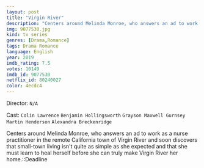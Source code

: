 ```yaml
---
layout: post
title: "Virgin River"
description: "Centers around Melinda Monroe, who answers an ad to work as a nurse practitioner in the remote California town of Virgin River and soon discovers that small-town living isn't quite as simple as she expected and that she must learn to heal herself before she can truly make Virgin River her home..."
img: 9077530.jpg
kind: tv series
genres: [Drama,Romance]
tags: Drama Romance 
language: English
year: 2019
imdb_rating: 7.5
votes: 10149
imdb_id: 9077530
netflix_id: 80240027
color: 4ecdc4
---
```

Director: `N/A`  

Cast: `Colin Lawrence` `Benjamin Hollingsworth` `Grayson Maxwell Gurnsey` `Martin Henderson` `Alexandra Breckenridge` 

Centers around Melinda Monroe, who answers an ad to work as a nurse practitioner in the remote California town of Virgin River and soon discovers that small-town living isn't quite as simple as she expected and that she must learn to heal herself before she can truly make Virgin River her home.::Deadline